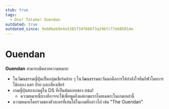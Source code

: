 ```yaml
---
stub: true
tags:
  - Osu! Tatake! Ouendan
outdated: true
outdated_since: 9eb0beb9e4e5381f34f66673a296fc77e685014e
---
```


# Ouendan

**Ouendan** สามารถมีหลายความหมาย:

- ในวัฒนธรรมญี่ปุ่นเป็นกลุ่มเชียร์คล้าย ๆ ในวัฒนธรรมตะวันตกคือการให้กำลังใจทีมกีฬาโดยการใช้กลอง แตร ป้าย และเสียงเชียร์ <!-- I try not to change a meaning and make it easier to read.-->
- เกมญี่ปุ่นสองเกมคู่ใน DS ที่เป็นต้นแบบของ osu!
  - ความหมายนี้บางทีอาจจะใช้เพื่อพูดถึงแค่เกมแรกโดยเฉพาะในเกมเหล่านี้
- ความหมายโดยรวมของตัวละครที่เล่นได้ในเกมที่กล่าวไป เช่น "The Ouendan"
